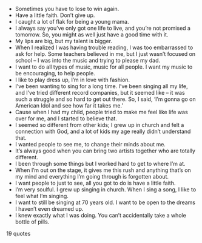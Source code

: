  - Sometimes you have to lose to win again.
 - Have a little faith. Don’t give up.
 - I caught a lot of flak for being a young mama.
 - I always say you’ve only got one life to live, and you’re not promised a tomorrow. So, you might as well just have a good time with it.
 - My lips are big, but my talent is bigger.
 - When I realized I was having trouble reading, I was too embarrassed to ask for help. Some teachers believed in me, but I just wasn’t focused on school – I was into the music and trying to please my dad.
 - I want to do all types of music, music for all people. I want my music to be encouraging, to help people.
 - I like to play dress up, I’m in love with fashion.
 - I’ve been wanting to sing for a long time. I’ve been singing all my life, and I’ve tried different record companies, but it seemed like – it was such a struggle and so hard to get out there. So, I said, ‘I’m gonna go on American Idol and see how far it takes me.’
 - Cause when I had my child, people tried to make me feel like life was over for me, and I started to believe that.
 - I seemed so different from other kids; I grew up in church and felt a connection with God, and a lot of kids my age really didn’t understand that.
 - I wanted people to see me, to change their minds about me.
 - It’s always good when you can bring two artists together who are totally different.
 - I been through some things but I worked hard to get to where I’m at.
 - When I’m out on the stage, it gives me this rush and anything that’s on my mind and everything I’m going through is forgotten about.
 - I want people to just to see, all you got to do is have a little faith.
 - I’m very soulful. I grew up singing in church. When I sing a song, I like to feel what I’m singing.
 - I want to still be singing at 70 years old. I want to be open to the dreams I haven’t even dreamed up.
 - I knew exactly what I was doing. You can’t accidentally take a whole bottle of pills.

19 quotes